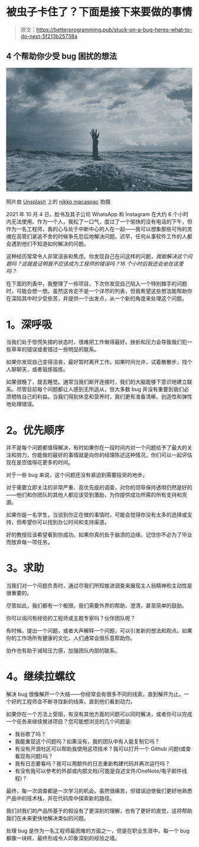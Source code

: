 # 被虫子卡住了？下面是接下来要做的事情

> 原文：<https://betterprogramming.pub/stuck-on-a-bug-heres-what-to-do-next-5f213b25738a>

## 4 个帮助你少受 bug 困扰的想法

![](img/d4ab0c638959bc069b7b5774cdc8e632.png)

照片由 [Unsplash](https://unsplash.com/@nikkotations?utm_source=unsplash&utm_medium=referral&utm_content=creditCopyText) 上的 [nikko macaspac](https://unsplash.com/@nikkotations?utm_source=unsplash&utm_medium=referral&utm_content=creditCopyText) 拍摄

2021 年 10 月 4 日，脸书及其子公司 WhatsApp 和 Instagram 在大约 6 个小时内无法使用。作为一个人，我松了一口气，度过了一个愉快的没有电话的下午，但作为一名工程师，我的心与处于中断中心的人在一起——我可以想象那些可怜的灵魂在高管们紧追不舍的时候争先恐后地解决问题。迟早，任何从事软件工作的人都会遇到他们不知道如何解决的问题。

这种经历常常令人非常沮丧和焦虑。你发现自己在问这样的问题，*我能解决这个问题吗？这就是证明我不应该成为工程师的错误吗？16 个小时后我还会坐在这里吗？*

在下面的列表中，我整理了一些项目，下次你发现自己陷入一个特别棘手的问题时，可能会想一想。虽然这肯定不是一个详尽的列表，但我希望这些想法能帮助你在深陷其中时少受些苦，并提供一个出发点，从一个新的角度来处理这个问题。

# **1。深呼吸**

当我们处于惊慌失措的状态时，很难把工作做得最好。挫折和压力会导致我们犯一些草率的错误或者错过一些明显的联系。

如果你发现自己变得沮丧，最好暂时离开工作。如果时间允许，试着散散步，找个人聊聊天，或者锻炼锻炼。

如果很晚了，就去睡觉。通常当我们断开连接时，我们的大脑能够下意识地建立联系。尽管目前每个问题都让人感到无所适从，但大多数 bug 并没有重要到我们必须牺牲自己的利益。当我们得到休息和营养时，我们更有准备清晰、创造性和弹性地处理错误。

# **2。优先顺序**

并不是每个问题都值得解决，有时如果你在一段时间内对一个问题给予了最大的关注和努力，你能做的最好的事情就是向你的经理陈述这种情况，你们可以一起评估现在是否值得花更多的时间。

对于一些 bug 来说，这个问题还没有紧迫到需要投资的地步。

对于需要立即关注的非常严重、高优先级的调查，对你的领导保持透明仍然是好的——他们和你团队的其他人都应该受到激励，为你提供成功所需的所有支持和资源。

如果你是一名学生，当谈到你正在做的事情时，可能会觉得你没有太多的选择或支持，但希望你可以找到办公时间和支持渠道。

好的教授应该希望看到你成功。如果你真的处于崩溃的边缘，记住你不必为了毕业而放弃每一项任务。

# **3。求助**

当我们对一个问题负责时，通过尽我们所知推进调查来展现主人翁精神和主动性是很重要的。

尽管如此，我们都有一个极限，我们需要外界的帮助、澄清，甚至简单的鼓励。

你可以询问有经验的工程师或主题专家吗？伙伴团队呢？

有时候，提出一个问题，或者大声解释一个问题，可以引发新的想法和观点。如果你的工作场所有健康的文化，人们通常会很乐意帮助你。

协作也有助于减轻压力感，加强团队内部的联系。

# **4。继续拉螺纹**

解决 bug 很像解开一个大结——你经常会有很多不同的线索，直到解开为止。一个好的工程师会不断寻找新的线索，直到他们看到动力。

如果你在一个方法上受阻，有没有其他方面的问题可以同时解决，或者你可以完成一个任务来继续推进项目？您可能想浏览的几个问题是:

*   我谷歌了吗？
*   我能重现这个问题吗？如果没有，我的团队中有人能复制它吗？
*   有没有开源社区可以帮助我使用这项技术？我可以打开一个 Github 问题(或查看现有问题)吗？
*   我有日志要看吗？我可以用额外的日志重新构建代码并再次运行吗？
*   有没有我可以参考的外部或内部文档(可能是自述文件/OneNote/电子邮件线程)？

最终，每一次调查都是一次学习的机会。虽然很痛苦，但错误迫使我们更好地熟悉产品中的技术栈，并在代码库中探索新的路径。

我们对我们的产品所基于的假设有了更深刻的理解，也有了更好的直觉，这将帮助我们在未来更快地解决类似的问题。

处理 bug 是作为一名工程师最困难的方面之一，但是在职业生涯中，每一个 bug 都像一块砖，最终形成令人印象深刻的经验之墙。